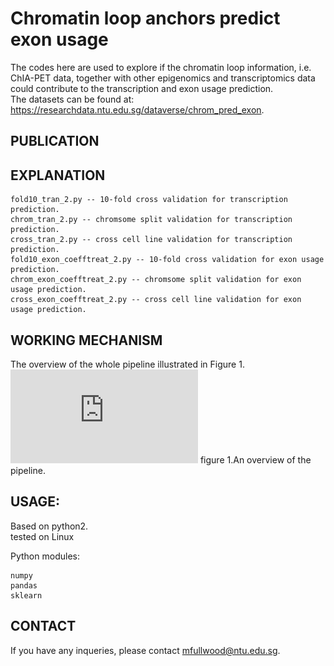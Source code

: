 # Chromatin loop anchors predict exon usage
The codes here are used to explore if the chromatin loop information, i.e. ChIA-PET data, together with other epigenomics and transcriptomics data could contribute to the transcription and exon usage prediction.  
The datasets can be found at: https://researchdata.ntu.edu.sg/dataverse/chrom_pred_exon.

## PUBLICATION

## EXPLANATION

 
```
fold10_tran_2.py -- 10-fold cross validation for transcription prediction.  
chrom_tran_2.py -- chromsome split validation for transcription prediction.  
cross_tran_2.py -- cross cell line validation for transcription prediction.  
fold10_exon_coefftreat_2.py -- 10-fold cross validation for exon usage prediction.  
chrom_exon_coefftreat_2.py -- chromsome split validation for exon usage prediction.  
cross_exon_coefftreat_2.py -- cross cell line validation for exon usage prediction.  
```


## WORKING MECHANISM
The overview of the whole pipeline illustrated in Figure 1.
![alt text](https://github.com/mjflab/exon-prediction/blob/main/method.pdf)
figure 1.An overview of the pipeline.

## USAGE:
Based on python2.  
tested on Linux

Python modules:  
```
numpy  
pandas  
sklearn
```



## CONTACT
If you have any inqueries, please contact mfullwood@ntu.edu.sg.
